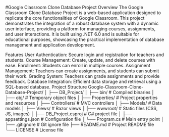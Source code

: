 #Google Classroom Clone Database Project
Overview
The Google Classroom Clone Database Project is a web-based application designed to replicate the core functionalities of Google Classroom. This project demonstrates the integration of a robust database system with a dynamic user interface, providing a platform for managing courses, assignments, and user interactions. It is built using .NET 6.0 and is suitable for educational purposes, showcasing the practical implementation of database management and application development.

Features
User Authentication: Secure login and registration for teachers and students.
Course Management: Create, update, and delete courses with ease.
Enrollment: Students can enroll in multiple courses.
Assignment Management: Teachers can create assignments, and students can submit their work.
Grading System: Teachers can grade assignments and provide feedback.
Database Integration: Efficient data storage and retrieval using a SQL-based database.
Project Structure
Google-Classroom-Clone-Database-Project/
│
├── DB_Project/
│   ├── bin/                        # Compiled binaries
│   ├── obj/                        # Temporary object files
│   ├── Properties/                 # Project properties and resources
│   ├── Controllers/                # MVC controllers
│   ├── Models/                     # Data models
│   ├── Views/                      # Razor views
│   ├── wwwroot/                    # Static files (CSS, JS, images)
│   ├── DB_Project.csproj           # C# project file
│   ├── appsettings.json            # Configuration file
│   └── Program.cs                  # Main entry point
│
├── .gitignore                      # Git ignore file
├── README.md                       # Project README file
└── LICENSE                         # License file
